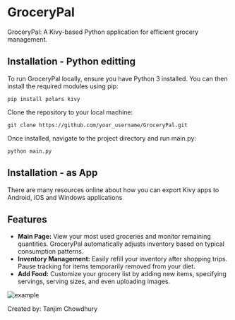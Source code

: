 # GroceryPal
GroceryPal: A Kivy-based Python application for efficient grocery management.

## Installation - Python editting
To run GroceryPal locally, ensure you have Python 3 installed. You can then install the required modules using pip:

```pip install polars kivy```

Clone the repository to your local machine:

```git clone https://github.com/your_username/GroceryPal.git```

Once installed, navigate to the project directory and run main.py:

```python main.py```

## Installation - as App
There are many resources online about how you can export Kivy apps to Android, iOS and Windows applications


## Features
- **Main Page:** View your most used groceries and monitor remaining quantities. GroceryPal automatically adjusts inventory based on typical consumption patterns.
- **Inventory Management:** Easily refill your inventory after shopping trips. Pause tracking for items temporarily removed from your diet.
- **Add Food:** Customize your grocery list by adding new items, specifying servings, serving sizes, and even uploading images.

![example]([https://user-images.githubusercontent.com/48531291/231289123-4b1fe71d-bcfb-4e88-a137-d0d9637582b4.gif])

Created by: Tanjim Chowdhury
